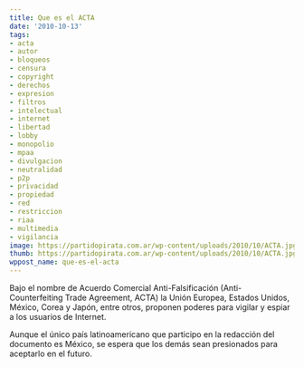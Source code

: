 ```yaml
---
title: Que es el ACTA
date: '2010-10-13'
tags:
- acta
- autor
- bloqueos
- censura
- copyright
- derechos
- expresion
- filtros
- intelectual
- internet
- libertad
- lobby
- monopolio
- mpaa
- divulgacion
- neutralidad
- p2p
- privacidad
- propiedad
- red
- restriccion
- riaa
- multimedia
- vigilancia
image: https://partidopirata.com.ar/wp-content/uploads/2010/10/ACTA.jpg
thumb: https://partidopirata.com.ar/wp-content/uploads/2010/10/ACTA.jpg
wppost_name: que-es-el-acta
---
```


Bajo el nombre de Acuerdo Comercial Anti-Falsificación (Anti-Counterfeiting Trade Agreement, ACTA) la Unión Europea, Estados Unidos, México, Corea y Japón, entre otros, proponen poderes para vigilar y espiar a los usuarios de Internet.

Aunque el único país latinoamericano que participo en la redacción del documento es México, se espera que los demás sean presionados para aceptarlo en el futuro.

<object width="620" height="370" classid="clsid:d27cdb6e-ae6d-11cf-96b8-444553540000" codebase="http://download.macromedia.com/pub/shockwave/cabs/flash/swflash.cab#version=6,0,40,0"><param name="allowFullScreen" value="true" /><param name="allowscriptaccess" value="always" /><param name="src" value="http://www.youtube.com/v/Zc_Uh5KM6fs?fs=1&amp;hl=en_US" /><param name="allowfullscreen" value="true" /><embed width="620" height="370" type="application/x-shockwave-flash" src="http://www.youtube.com/v/Zc_Uh5KM6fs?fs=1&amp;hl=en_US" allowFullScreen="true" allowscriptaccess="always" allowfullscreen="true" /></object>
